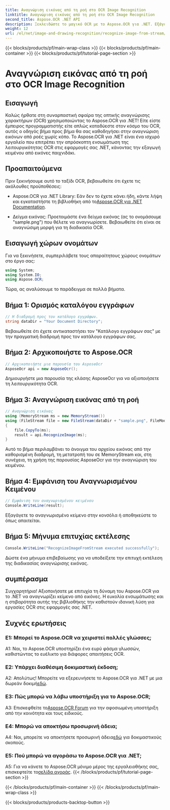 ```yaml
---
title: Αναγνώριση εικόνας από τη ροή στο OCR Image Recognition
linktitle: Αναγνώριση εικόνας από τη ροή στο OCR Image Recognition
second_title: Aspose.OCR .NET API
description: Ξεκλειδώστε το μαγικό OCR με το Aspose.OCR για .NET. Εξάγετε κείμενο από εικόνες χωρίς κόπο. Εξερευνήστε το σεμινάριο για καθοδήγηση βήμα προς βήμα.
weight: 12
url: /el/net/image-and-drawing-recognition/recognize-image-from-stream/
---
```


{{< blocks/products/pf/main-wrap-class >}}
{{< blocks/products/pf/main-container >}}
{{< blocks/products/pf/tutorial-page-section >}}

# Αναγνώριση εικόνας από τη ροή στο OCR Image Recognition

## Εισαγωγή

Καλώς ήρθατε στη συναρπαστική σφαίρα της οπτικής αναγνώρισης χαρακτήρων (OCR) χρησιμοποιώντας το Aspose.OCR για .NET! Είτε είστε έμπειρος προγραμματιστής είτε απλώς καταδύεστε στον κόσμο του OCR, αυτός ο οδηγός βήμα προς βήμα θα σας καθοδηγήσει στην αναγνώριση εικόνων από ροές χωρίς κόπο. Το Aspose.OCR για .NET είναι ένα ισχυρό εργαλείο που επιτρέπει την απρόσκοπτη ενσωμάτωση της λειτουργικότητας OCR στις εφαρμογές σας .NET, κάνοντας την εξαγωγή κειμένου από εικόνες παιχνιδάκι.

## Προαπαιτούμενα

Πριν ξεκινήσουμε αυτό το ταξίδι OCR, βεβαιωθείτε ότι έχετε τις ακόλουθες προϋποθέσεις:

-  Aspose.OCR για .NET Library: Εάν δεν το έχετε κάνει ήδη, κάντε λήψη και εγκαταστήστε τη βιβλιοθήκη από το[Aspose.OCR για .NET Documentation](https://reference.aspose.com/ocr/net/).

- Δείγμα εικόνας: Προετοιμάστε ένα δείγμα εικόνας (ας το ονομάσουμε "sample.png") που θέλετε να αναγνωρίσετε. Βεβαιωθείτε ότι είναι σε αναγνώσιμη μορφή για τη διαδικασία OCR.

## Εισαγωγή χώρων ονομάτων

Για να ξεκινήσετε, συμπεριλάβετε τους απαραίτητους χώρους ονομάτων στο έργο σας:

```csharp
using System;
using System.IO;
using Aspose.OCR;
```

Τώρα, ας αναλύσουμε το παράδειγμα σε πολλά βήματα.

## Βήμα 1: Ορισμός καταλόγου εγγράφων

```csharp
// Η διαδρομή προς τον κατάλογο εγγράφων.
string dataDir = "Your Document Directory";
```

Βεβαιωθείτε ότι έχετε αντικαταστήσει τον "Κατάλογο εγγράφων σας" με την πραγματική διαδρομή προς τον κατάλογο εγγράφων σας.

## Βήμα 2: Αρχικοποιήστε το Aspose.OCR

```csharp
// Αρχικοποιήστε μια παρουσία του AsposeOcr
AsposeOcr api = new AsposeOcr();
```

Δημιουργήστε μια παρουσία της κλάσης AsposeOcr για να αξιοποιήσετε τη λειτουργικότητα OCR.

## Βήμα 3: Αναγνώριση εικόνας από τη ροή

```csharp
// Αναγνώριση εικόνας
using (MemoryStream ms = new MemoryStream())
using (FileStream file = new FileStream(dataDir + "sample.png", FileMode.Open, FileAccess.Read))
{
    file.CopyTo(ms);
    result = api.RecognizeImage(ms);
}
```

Αυτό το βήμα περιλαμβάνει το άνοιγμα του αρχείου εικόνας από την καθορισμένη διαδρομή, τη μετατροπή του σε MemoryStream και, στη συνέχεια, τη χρήση της παρουσίας AsposeOcr για την αναγνώριση του κειμένου.

## Βήμα 4: Εμφάνιση του Αναγνωρισμένου Κειμένου

```csharp
// Εμφάνιση του αναγνωρισμένου κειμένου
Console.WriteLine(result);
```

Εξαγάγετε το αναγνωρισμένο κείμενο στην κονσόλα ή αποθηκεύστε το όπως απαιτείται.

## Βήμα 5: Μήνυμα επιτυχίας εκτέλεσης

```csharp
Console.WriteLine("RecognizeImageFromStream executed successfully");
```

Δώστε ένα μήνυμα επιβεβαίωσης για να υποδείξετε την επιτυχή εκτέλεση της διαδικασίας αναγνώρισης εικόνας.

## συμπέρασμα

Συγχαρητήρια! Αξιοποιήσατε με επιτυχία τη δύναμη του Aspose.OCR για το .NET να αναγνωρίζει κείμενο από εικόνες. Η ευκολία ενσωμάτωσης και η στιβαρότητα αυτής της βιβλιοθήκης την καθιστούν ιδανική λύση για εργασίες OCR στις εφαρμογές σας .NET.

## Συχνές ερωτήσεις

### Ε1: Μπορεί το Aspose.OCR να χειριστεί πολλές γλώσσες;

A1: Ναι, το Aspose.OCR υποστηρίζει ένα ευρύ φάσμα γλωσσών, καθιστώντας το ευέλικτο για διάφορες απαιτήσεις OCR.

### Ε2: Υπάρχει διαθέσιμη δοκιμαστική έκδοση;

 Α2: Απολύτως! Μπορείτε να εξερευνήσετε το Aspose.OCR για .NET με μια δωρεάν δοκιμή[εδώ](https://releases.aspose.com/).

### Ε3: Πώς μπορώ να λάβω υποστήριξη για το Aspose.OCR;

 A3: Επισκεφθείτε το[Aspose.OCR Forum](https://forum.aspose.com/c/ocr/16) για την αφοσιωμένη υποστήριξη από την κοινότητα και τους ειδικούς.

### Ε4: Μπορώ να αποκτήσω προσωρινή άδεια;

 A4: Ναι, μπορείτε να αποκτήσετε προσωρινή άδεια[εδώ](https://purchase.aspose.com/temporary-license/) για δοκιμαστικούς σκοπούς.

### Ε5: Πού μπορώ να αγοράσω το Aspose.OCR για .NET;

 A5: Για να κάνετε το Aspose.OCR μόνιμο μέρος της εργαλειοθήκης σας, επισκεφτείτε το[σελίδα αγοράς](https://purchase.aspose.com/buy).
{{< /blocks/products/pf/tutorial-page-section >}}

{{< /blocks/products/pf/main-container >}}
{{< /blocks/products/pf/main-wrap-class >}}

{{< blocks/products/products-backtop-button >}}

